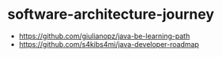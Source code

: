 # software-architecture-journey

- https://github.com/giulianopz/java-be-learning-path
- https://github.com/s4kibs4mi/java-developer-roadmap
